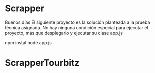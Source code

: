 ﻿# Scrapper

Buenos días
El siguiente proyecto es la solución planteada a la prueba técnica asignada.
No hay ninguna condición especial para ejecutar el proyecto, más que desplegarlo y ejecutar su clase app.js

npm instal
node app.js
# ScrapperTourbitz
